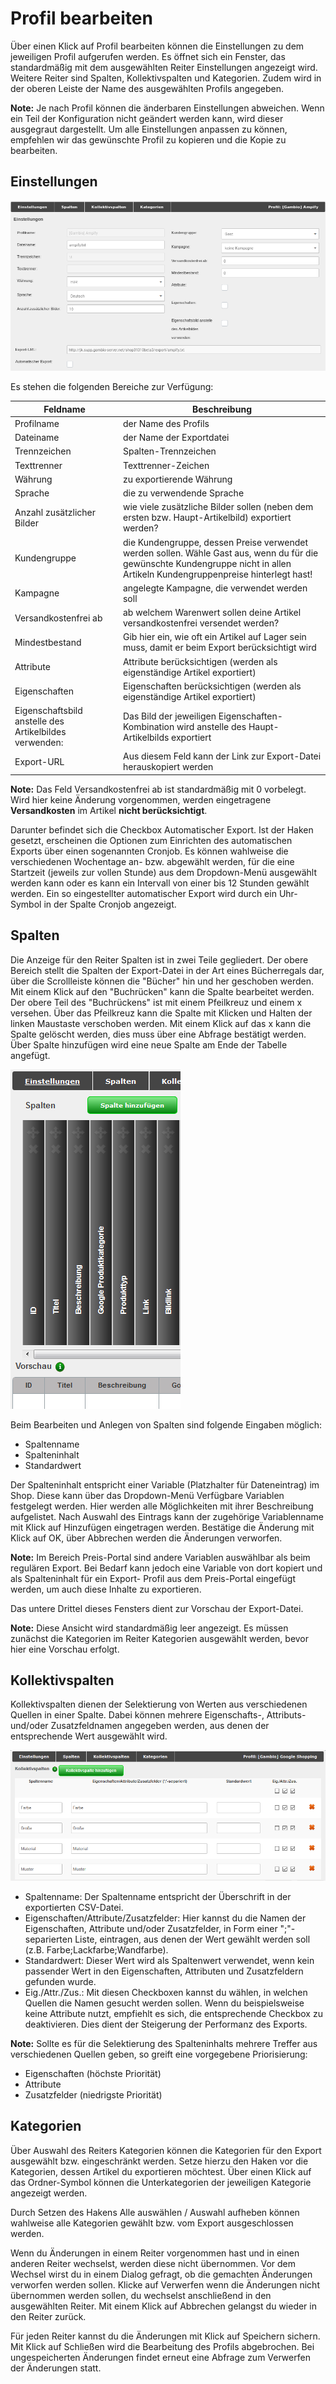 # Profil bearbeiten 

Über einen Klick auf Profil bearbeiten können die Einstellungen zu dem jeweiligen Profil aufgerufen werden. Es öffnet sich ein Fenster, das standardmäßig mit dem ausgewählten Reiter Einstellungen angezeigt wird. Weitere Reiter sind Spalten, Kollektivspalten und Kategorien. Zudem wird in der oberen Leiste der Name des ausgewählten Profils angegeben.

**Note:** Je nach Profil können die änderbaren Einstellungen abweichen. Wenn ein Teil der Konfiguration nicht geändert werden kann, wird dieser ausgegraut dargestellt. Um alle Einstellungen anpassen zu können, empfehlen wir das gewünschte Profil zu kopieren und die Kopie zu bearbeiten.

## Einstellungen 

![](Bilder/Abb115_116_Profil_im_Preis_Portal_bearbeiten_.png "Profil im Preis-Portal bearbeiten")

Es stehen die folgenden Bereiche zur Verfügung:

|Feldname|Beschreibung|
|--------|------------|
|Profilname|der Name des Profils|
|Dateiname|der Name der Exportdatei|
|Trennzeichen|Spalten-Trennzeichen|
|Texttrenner|Texttrenner-Zeichen|
|Währung|zu exportierende Währung|
|Sprache|die zu verwendende Sprache|
|Anzahl zusätzlicher Bilder|wie viele zusätzliche Bilder sollen \(neben dem ersten bzw. Haupt-Artikelbild\) exportiert werden?|
|Kundengruppe|die Kundengruppe, dessen Preise verwendet werden sollen. Wähle Gast aus, wenn du für die gewünschte Kundengruppe nicht in allen Artikeln Kundengruppenpreise hinterlegt hast!|
|Kampagne|angelegte Kampagne, die verwendet werden soll|
|Versandkostenfrei ab|ab welchem Warenwert sollen deine Artikel versandkostenfrei versendet werden?|
|Mindestbestand|Gib hier ein, wie oft ein Artikel auf Lager sein muss, damit er beim Export berücksichtigt wird|
|Attribute|Attribute berücksichtigen \(werden als eigenständige Artikel exportiert\)|
|Eigenschaften|Eigenschaften berücksichtigen \(werden als eigenständige Artikel exportiert\)|
|Eigenschaftsbild anstelle des Artikelbildes verwenden:|Das Bild der jeweiligen Eigenschaften-Kombination wird anstelle des Haupt-Artikelbilds exportiert|
|Export-URL|Aus diesem Feld kann der Link zur Export-Datei herauskopiert werden|

**Note:** Das Feld Versandkostenfrei ab ist standardmäßig mit 0 vorbelegt. Wird hier keine Änderung vorgenommen, werden eingetragene **Versandkosten** im Artikel **nicht berücksichtigt**.

Darunter befindet sich die Checkbox Automatischer Export. Ist der Haken gesetzt, erscheinen die Optionen zum Einrichten des automatischen Exports über einen sogenannten Cronjob. Es können wahlweise die verschiedenen Wochentage an- bzw. abgewählt werden, für die eine Startzeit \(jeweils zur vollen Stunde\) aus dem Dropdown-Menü ausgewählt werden kann oder es kann ein Intervall von einer bis 12 Stunden gewählt werden. Ein so eingestellter automatischer Export wird durch ein Uhr-Symbol in der Spalte Cronjob angezeigt.

## Spalten 

Die Anzeige für den Reiter Spalten ist in zwei Teile gegliedert. Der obere Bereich stellt die Spalten der Export-Datei in der Art eines Bücherregals dar, über die Scrollleiste können die "Bücher" hin und her geschoben werden. Mit einem Klick auf den "Buchrücken" kann die Spalte bearbeitet werden. Der obere Teil des "Buchrückens" ist mit einem Pfeilkreuz und einem x versehen. Über das Pfeilkreuz kann die Spalte mit Klicken und Halten der linken Maustaste verschoben werden. Mit einem Klick auf das x kann die Spalte gelöscht werden, dies muss über eine Abfrage bestätigt werden. Über Spalte hinzufügen wird eine neue Spalte am Ende der Tabelle angefügt.

![](Bilder/Abb117_ProfilImPreis_PortalBearbeiten.png "Profil im Preis-Portal bearbeiten")

Beim Bearbeiten und Anlegen von Spalten sind folgende Eingaben möglich:

-   Spaltenname
-   Spalteninhalt
-   Standardwert

Der Spalteninhalt entspricht einer Variable \(Platzhalter für Dateneintrag\) im Shop. Diese kann über das Dropdown-Menü Verfügbare Variablen festgelegt werden. Hier werden alle Möglichkeiten mit ihrer Beschreibung aufgelistet. Nach Auswahl des Eintrags kann der zugehörige Variablenname mit Klick auf Hinzufügen eingetragen werden. Bestätige die Änderung mit Klick auf OK, über Abbrechen werden die Änderungen verworfen.

**Note:** Im Bereich Preis-Portal sind andere Variablen auswählbar als beim regulären Export. Bei Bedarf kann jedoch eine Variable von dort kopiert und als Spalteninhalt für ein Export- Profil aus dem Preis-Portal eingefügt werden, um auch diese Inhalte zu exportieren.

Das untere Drittel dieses Fensters dient zur Vorschau der Export-Datei.

**Note:** Diese Ansicht wird standardmäßig leer angezeigt. Es müssen zunächst die Kategorien im Reiter Kategorien ausgewählt werden, bevor hier eine Vorschau erfolgt.

## Kollektivspalten 

Kollektivspalten dienen der Selektierung von Werten aus verschiedenen Quellen in einer Spalte. Dabei können mehrere Eigenschafts-, Attributs- und/oder Zusatzfeldnamen angegeben werden, aus denen der entsprechende Wert ausgewählt wird.

![](Bilder/Abb118_119_ProfilImPreisPortalBearbeiten.PNG "Profil im Preis-Portal bearbeiten")

-   Spaltenname: Der Spaltenname entspricht der Überschrift in der exportierten CSV-Datei.
-   Eigenschaften/Attribute/Zusatzfelder: Hier kannst du die Namen der Eigenschaften, Attribute und/oder Zusatzfelder, in Form einer ";"-separierten Liste, eintragen, aus denen der Wert gewählt werden soll \(z.B. Farbe;Lackfarbe;Wandfarbe\).
-   Standardwert: Dieser Wert wird als Spaltenwert verwendet, wenn kein passender Wert in den Eigenschaften, Attributen und Zusatzfeldern gefunden wurde.
-   Eig./Attr./Zus.: Mit diesen Checkboxen kannst du wählen, in welchen Quellen die Namen gesucht werden sollen. Wenn du beispielsweise keine Attribute nutzt, empfiehlt es sich, die entsprechende Checkbox zu deaktivieren. Dies dient der Steigerung der Performanz des Exports.

**Note:** Sollte es für die Selektierung des Spalteninhalts mehrere Treffer aus verschiedenen Quellen geben, so greift eine vorgegebene Priorisierung:

-   Eigenschaften \(höchste Priorität\)
-   Attribute
-   Zusatzfelder \(niedrigste Priorität\)

## Kategorien 

Über Auswahl des Reiters Kategorien können die Kategorien für den Export ausgewählt bzw. eingeschränkt werden. Setze hierzu den Haken vor die Kategorien, dessen Artikel du exportieren möchtest. Über einen Klick auf das Ordner-Symbol können die Unterkategorien der jeweiligen Kategorie angezeigt werden.

Durch Setzen des Hakens Alle auswählen / Auswahl aufheben können wahlweise alle Kategorien gewählt bzw. vom Export ausgeschlossen werden.

Wenn du Änderungen in einem Reiter vorgenommen hast und in einen anderen Reiter wechselst, werden diese nicht übernommen. Vor dem Wechsel wirst du in einem Dialog gefragt, ob die gemachten Änderungen verworfen werden sollen. Klicke auf Verwerfen wenn die Änderungen nicht übernommen werden sollen, du wechselst anschließend in den ausgewählten Reiter. Mit einem Klick auf Abbrechen gelangst du wieder in den Reiter zurück.

Für jeden Reiter kannst du die Änderungen mit Klick auf Speichern sichern. Mit Klick auf Schließen wird die Bearbeitung des Profils abgebrochen. Bei ungespeicherten Änderungen findet erneut eine Abfrage zum Verwerfen der Änderungen statt.



